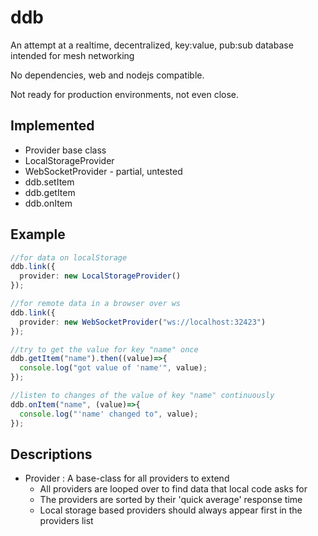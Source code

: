 # ddb
An attempt at a realtime, decentralized, key:value, pub:sub database intended for mesh networking

No dependencies, web and nodejs compatible.

Not ready for production environments, not even close.

## Implemented
- Provider base class
- LocalStorageProvider
- WebSocketProvider - partial, untested
- ddb.setItem
- ddb.getItem
- ddb.onItem

## Example
```ts
//for data on localStorage
ddb.link({
  provider: new LocalStorageProvider()
});

//for remote data in a browser over ws
ddb.link({
  provider: new WebSocketProvider("ws://localhost:32423")
});

//try to get the value for key "name" once
ddb.getItem("name").then((value)=>{
  console.log("got value of 'name'", value);
});

//listen to changes of the value of key "name" continuously
ddb.onItem("name", (value)=>{
  console.log("'name' changed to", value);
});

```

## Descriptions
- Provider : A base-class for all providers to extend
  - All providers are looped over to find data that local code asks for
  - The providers are sorted by their 'quick average' response time
  - Local storage based providers should always appear first in the providers list

